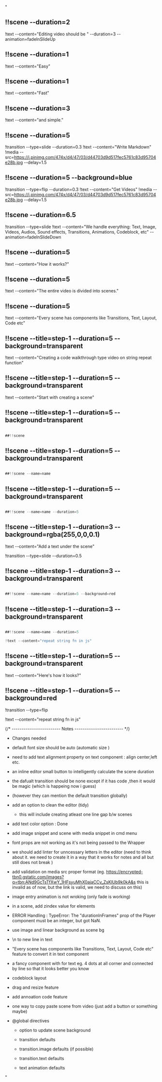"
## !!scene --duration=2
!text --content="Editing video should be "  --duration=3 --animation=fadeInSlideUp
## !!scene --duration=1 
!text --content="Easy"  

## !!scene --duration=1
!text --content="Fast" 

## !!scene --duration=3 
!text --content="and simple." 

## !!scene --duration=5 
!transition --type=slide --duration=0.3 
!text --content="Write Markdown"
!media --src=https://i.pinimg.com/474x/d4/47/03/d44703d9d517fec5761c83d95704e28b.jpg --delay=1.5

## !!scene --duration=5 --background=blue
!transition --type=flip --duration=0.3 
!text --content="Get Videos"
!media --src=https://i.pinimg.com/474x/d4/47/03/d44703d9d517fec5761c83d95704e28b.jpg --delay=1.5

## !!scene --duration=6.5 
!transition --type=slide 
!text --content="We handle everything: Text, Image, Videos, Audios, Sound effects, Transitions, Animations, Codeblock, etc" --animation=fadeInSlideDown

## !!scene  --duration=5 
!text --content="How it works?"

## !!scene  --duration=5 
!text --content="The entire video is divided into scenes."

## !!scene  --duration=5 
!text --content="Every scene has components like Transitions, Text, Layout, Code etc"

## !!scene --title=step-1 --duration=5 --background=transparent
!text --content="Creating a code walkthrough type video on string repeat function"

## !!scene --title=step-1 --duration=5 --background=transparent
!text --content="Start with creating a scene"

## !!scene --title=step-1 --duration=5 --background=transparent
```js ! 

##!!scene 

```

## !!scene --title=step-1 --duration=5 --background=transparent

```js ! 

##!!scene --name=name  

```

## !!scene --title=step-1 --duration=5 --background=transparent

```js ! 

##!!scene --name=name --duration=5

```

## !!scene --title=step-1 --duration=3 --background=rgba(255,0,0,0.1)

!text --content="Add a text under the scene"

!transition --type=slide --duration=0.5

## !!scene --title=step-1 --duration=3 --background=transparent

```js ! 

##!!scene --name=name --duration=5 --background=red

```

## !!scene --title=step-1 --duration=3 --background=transparent

```js ! 

##!!scene --name=name --duration=5

!text --content="repeat string fn in js"

```

## !!scene --title=step-1 --duration=5 --background=transparent

!text --content="Here's how it looks?"

## !!scene --title=step-1 --duration=5 --background=red

!transition --type=flip 

!text --content="repeat string fn in js"

{/* ------------------------- Notes ------------------------- */}

-  Changes needed

  - default font size should be auto (automatic size )

  - need to add text alignment property on text component : align center,left etc.

  - an inline editor small button to intelligently calculate the scene duration

  - the dafualt transition should be none except if it has code ,then it would be magic (which is happeing now i guess)

  -  (however they can mention the default transition globally)

  - add an option to clean the editor (tidy)

    - this will include creating atleast one line gap b/w scenes

  - add text color option : Done

  - add image snippet and scene with media snippet in cmd menu

  - font props are not working as it's not being passed to the Wrapper

  - we should add linter for unncessary letters in the editor (need to think about it. we need to create it in a way that it works for notes and all but still does not break )

  - add validation on media src proper format (eg. https://encrypted-tbn0.gstatic.com/images?q=tbn:ANd9GcTsTfXwY_1HFsyuMhX0ajaCCv_ZsKlUb9k0kA&s this is invalid as of now, but the link is valid, we need to discuss on this)

  - image entry animation is not wroking (only fade is working)

  - in a scene, add zindex value for elements

  - ERROR Handling : TypeError: The "durationInFrames" prop of the Player component must be an integer, but got NaN.

  - use image and linear background as scene bg

  - \n to new line in text

  - "Every scene has components like Transitions, Text, Layout, Code etc" feature to convert it in text component 

  -  a fancy component with for text eg. 4 dots at all corner and connected by line so that it looks better you know

  - codeblock layout

  - drag and resize feature

  - add annoation code feature

  - one way to copy paste scene from video (just add a button or something maybe)

- @global directives

  - option to update scene background

  - transition defaults

  - transition.image defaults (if possible)

  - transition.text defaults

  - text animation defaults

"